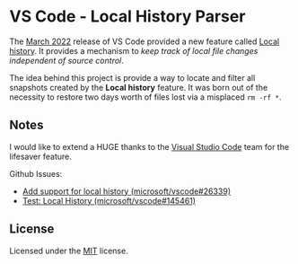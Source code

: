 # VS Code - Local History Parser

The [March 2022](https://code.visualstudio.com/updates/v1_66) release of VS Code provided a new feature called [Local history](https://code.visualstudio.com/updates/v1_66#_local-history). It provides a mechanism to *keep track of local file changes independent of source control*.

The idea behind this project is provide a way to locate and filter all snapshots created by the **Local history** feature. It was born out of the necessity to restore two days worth of files lost via a misplaced `rm -rf *`.

## Notes

I would like to extend a HUGE thanks to the [Visual Studio Code](https://twitter.com/code/) team for the lifesaver feature.

Github Issues:

- [Add support for local history (microsoft/vscode#26339)](https://github.com/microsoft/vscode/issues/26339)
- [Test: Local History (microsoft/vscode#145461)](https://github.com/microsoft/vscode/issues/145461)

## License

Licensed under the [MIT](LICENSE.txt) license.